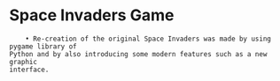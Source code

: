 # Space Invaders Game
		• Re-creation of the original Space Invaders was made by using pygame library of 
	Python and by also introducing some modern features such as a new graphic 
	interface.
